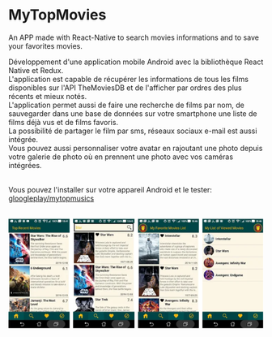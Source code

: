 # MyTopMovies
An APP made with React-Native to search movies informations and to save your favorites movies.


Développement d'une application mobile Android avec la bibliothèque React Native et Redux. <br>
L'application est capable de récupérer les informations de tous les films disponibles sur l'API TheMoviesDB et de l'afficher par ordres des plus récents et mieux notés. </br>
L'application permet aussi de faire une recherche de films par nom, de sauvegarder dans une base de données sur votre smartphone une liste de films déjà vus et de films favoris.</br>
La possibilité de partager le film par sms, réseaux sociaux e-mail est aussi intégrée. </br>
Vous pouvez aussi personnaliser votre avatar en rajoutant une photo depuis votre galerie de photo où en prennent une photo avec vos caméras intégrées.</br></br>

Vous pouvez l'installer sur votre appareil Android et le tester: <a href="https://play.google.com/store/apps/details?id=com.mytopmovies&gl=FR" target="blank">gloogleplay/mytopmusics<a> </br></br>

![MTV Images](https://github.com/walternj/MyTopMovies/blob/master/MTV_capture.png)



